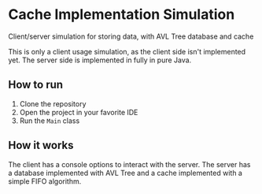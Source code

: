 # Cache Implementation Simulation

Client/server simulation for storing data, with AVL Tree database and cache

This is only a client usage simulation, as the client side isn't implemented yet. The server side is implemented in fully in pure Java.

## How to run

1. Clone the repository
2. Open the project in your favorite IDE
3. Run the `Main` class

## How it works

The client has a console options to interact with the server. The server has a database implemented with AVL Tree and a cache implemented with a simple FIFO algorithm.

<code>

</code>
